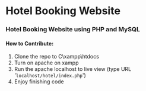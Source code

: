 # Hotel Booking Website

### Hotel Booking Website using PHP and MySQL

#### How to Contribute:
1. Clone the repo to C\xampp\htdocs
2. Turn on apache on xampp
3. Run the apache localhost to live view (type URL '`localhost/hotel/index.php`')
4. Enjoy finishing code
